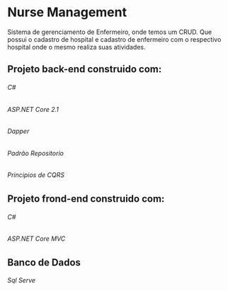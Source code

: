 # Nurse Management
Sistema de gerenciamento de Enfermeiro, onde temos um CRUD.
Que possui o cadastro de hospital e cadastro de enfermeiro com o respectivo hospital onde o mesmo realiza suas atividades.

## Projeto back-end construido com:
 ###### C#
 ###### ASP.NET Core 2.1
 ###### Dapper
 ###### Padrão Repositorio
 ###### Principios de CQRS
 
 ## Projeto frond-end construido com:
 ###### C#
 ###### ASP.NET Core MVC
 
 ## Banco de Dados
 ###### Sql Serve
 
